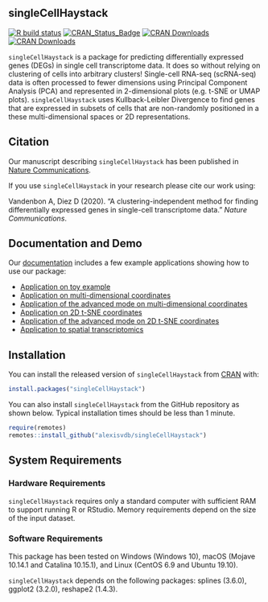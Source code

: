 
<!-- README.md is generated from README.Rmd. Please edit that file -->

## singleCellHaystack

<!-- badges: start -->

[![R build
status](https://github.com/alexisvdb/singleCellHaystack/workflows/R-CMD-check/badge.svg)](https://github.com/alexisvdb/singleCellHaystack/actions)
[![CRAN\_Status\_Badge](https://www.r-pkg.org/badges/version/singleCellHaystack)](https://cran.r-project.org/package=singleCellHaystack)
[![CRAN
Downloads](https://cranlogs.r-pkg.org/badges/singleCellHaystack)](https://cran.r-project.org/package=singleCellHaystack)
[![CRAN
Downloads](https://cranlogs.r-pkg.org/badges/grand-total/singleCellHaystack)](https://cran.r-project.org/package=singleCellHaystack)
<!-- badges: end -->

`singleCellHaystack` is a package for predicting differentially
expressed genes (DEGs) in single cell transcriptome data. It does so
without relying on clustering of cells into arbitrary clusters\!
Single-cell RNA-seq (scRNA-seq) data is often processed to fewer
dimensions using Principal Component Analysis (PCA) and represented in
2-dimensional plots (e.g. t-SNE or UMAP plots). `singleCellHaystack`
uses Kullback-Leibler Divergence to find genes that are expressed in
subsets of cells that are non-randomly positioned in a these
multi-dimensional spaces or 2D representations.

## Citation

Our manuscript describing `singleCellHaystack` has been published in
[Nature Communications](https://doi.org/10.1038/s41467-020-17900-3).

If you use `singleCellHaystack` in your research please cite our work
using:

Vandenbon A, Diez D (2020). “A clustering-independent method for finding
differentially expressed genes in single-cell transcriptome data.”
*Nature Communications*.

## Documentation and Demo

Our [documentation](https://alexisvdb.github.io/singleCellHaystack/)
includes a few example applications showing how to use our package:

  - [Application on toy
    example](https://alexisvdb.github.io/singleCellHaystack/articles/a01_toy_example.html)
  - [Application on multi-dimensional
    coordinates](https://alexisvdb.github.io/singleCellHaystack/articles/examples/a02_example_highD_default.html)
  - [Application of the advanced mode on multi-dimensional
    coordinates](https://alexisvdb.github.io/singleCellHaystack/articles/examples/a03_example_highD_advanced.html)
  - [Application on 2D t-SNE
    coordinates](https://alexisvdb.github.io/singleCellHaystack/articles/examples/a04_example_tsne2D_default.html)
  - [Application of the advanced mode on 2D t-SNE
    coordinates](https://alexisvdb.github.io/singleCellHaystack/articles/examples/a05_example_tsne2D_advanced.html)
  - [Application to spatial
    transcriptomics](https://alexisvdb.github.io/singleCellHaystack/articles/examples/a06_example_spatial_transcriptomics.html)

## Installation

You can install the released version of `singleCellHaystack` from
[CRAN](https://CRAN.R-project.org/package=singleCellHaystack) with:

``` r
install.packages("singleCellHaystack")
```

You can also install `singleCellHaystack` from the GitHub repository as
shown below. Typical installation times should be less than 1 minute.

``` r
require(remotes)
remotes::install_github("alexisvdb/singleCellHaystack")
```

## System Requirements

### Hardware Requirements

`singleCellHaystack` requires only a standard computer with sufficient
RAM to support running R or RStudio. Memory requirements depend on the
size of the input dataset.

### Software Requirements

This package has been tested on Windows (Windows 10), macOS (Mojave
10.14.1 and Catalina 10.15.1), and Linux (CentOS 6.9 and Ubuntu 19.10).

`singleCellHaystack` depends on the following packages: splines (3.6.0),
ggplot2 (3.2.0), reshape2 (1.4.3).
